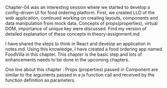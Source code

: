 Chapter-04 was an interesting session where we started to develop a config-driven UI for food ordering platform. First, we created LLD of the web application, continued working on creating layouts, components and data manipulation from mock data. Concepts of props(properties), virtual DOM, importance of unique key were discussed. Find my version of detailed explanation of these concepts in theory-assignment.md

I have shared the steps to think in React and develop an application in notes.md. Using this knowledge, I have created a food ordering app named FoodVilla in this chapter. This chapter is the basic step and lots of enhancements needs to be done in the upcoming chapters.

One line about this chapter : Props (properties) passed in Component are similar to the arguments passed in a js function call and received by the function definition as parameters.